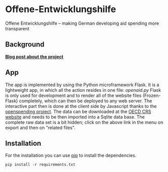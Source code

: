 Offene-Entwicklungshilfe
========================

Offene Entwicklungshilfe – making German developing aid spending more transparent

Background
----------
**[Blog post about the project](http://www.crisscrossed.net/2013/02/12/german-open-aid-data-website/)**

App
----------

The app is implemented by using the Python microframework Flask. It is a lightweight app, in which all the action resides in one file: *openaid.py* Flask is only used for development and to render all of the website files (Frozen-Flask) completely, which can then be deployed to any web server. The interactive part then is done at the client side by Javascript thanks to the [openspending project](https://github.com/openspending). The data can be downloaded at the [OECD CRS website](http://stats.oecd.org/Index.aspx?datasetcode=CRS1) and needs to be then imported into a Sqlite data base. The complete raw data set is a bit hidden; click on the above link in the menu on export and then on "related files".

Installation
------------
For the installation you can use [pip](https://pypi.python.org/pypi/pip/) to install the dependencies.  

``pip install -r requirements.txt``

